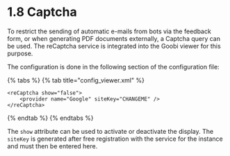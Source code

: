 # 1.8 Captcha

To restrict the sending of automatic e-mails from bots via the feedback form, or when generating PDF documents externally, a Captcha query can be used. The reCaptcha service is integrated into the Goobi viewer for this purpose. 

The configuration is done in the following section of the configuration file:

{% tabs %}
{% tab title="config\_viewer.xml" %}
```markup
<reCaptcha show="false">
    <provider name="Google" siteKey="CHANGEME" />
</reCaptcha>
```
{% endtab %}
{% endtabs %}

The `show` attribute can be used to activate or deactivate the display. The `siteKey` is generated after free registration with the service for the instance and must then be entered here.


